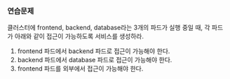 ### 연습문제
클러스터에 frontend, backend, database라는 3개의 파드가 실행 중일 때, 각 파드가 아래와 같이 접근이 가능하도록 서비스를 생성하라.

1. frontend 파드에서 backend 파드로 접근이 가능해야 한다.
2. backend 파드에서 database 파드로 접근이 가능해야 한다.
3. frontend 파드를 외부에서 접근이 가능해야 한다.
